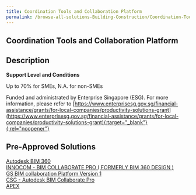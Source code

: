 ```yaml
---
title: Coordination Tools and Collaboration Platform
permalink: /browse-all-solutions-Building-Construction/Coordination-Tools-and-Collaboration-Platform
---
```


## Coordination Tools and Collaboration Platform
## Description

**Support Level and Conditions**

Up to 70% for SMEs, N.A. for non-SMEs

Funded and administrated by Enterprise Singapore (ESG). For more information, please refer to
[https://www.enterprisesg.gov.sg/financial-assistance/grants/for-local-companies/productivity-solutions-grant](https://www.enterprisesg.gov.sg/financial-assistance/grants/for-local-companies/productivity-solutions-grant){:target="_blank"}{:rel="noopener"}

## Pre-Approved Solutions

<a href='/productivity-solutions-grant/solutionrepo/solution1023' target='_blank'>Autodesk BIM 360</a><br>
<a href='/productivity-solutions-grant/solutionrepo/solution1583' target='_blank'>INNOCOM - BIM COLLABORATE PRO ( FORMERLY BIM 360 DESIGN )</a><br>
<a href='/productivity-solutions-grant/solutionrepo/solution1884' target='_blank'>GS BIM collaboration Platform Version 1</a><br>
<a href='/productivity-solutions-grant/solutionrepo/solution2066' target='_blank'>CSG - Autodesk BIM Collaborate Pro</a><br>
<a href='/productivity-solutions-grant/solutionrepo/solution2337' target='_blank'>APEX</a><br>
